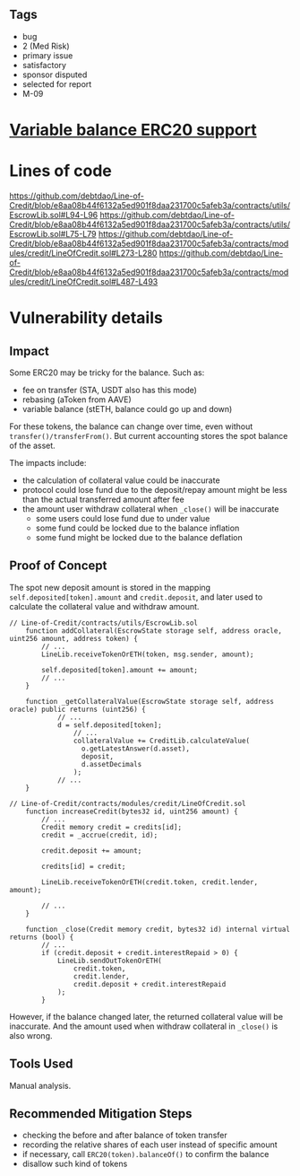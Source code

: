 ## Tags

- bug
- 2 (Med Risk)
- primary issue
- satisfactory
- sponsor disputed
- selected for report
- M-09

# [Variable balance ERC20 support](https://github.com/code-423n4/2022-11-debtdao-findings/issues/367) 

# Lines of code

https://github.com/debtdao/Line-of-Credit/blob/e8aa08b44f6132a5ed901f8daa231700c5afeb3a/contracts/utils/EscrowLib.sol#L94-L96
https://github.com/debtdao/Line-of-Credit/blob/e8aa08b44f6132a5ed901f8daa231700c5afeb3a/contracts/utils/EscrowLib.sol#L75-L79
https://github.com/debtdao/Line-of-Credit/blob/e8aa08b44f6132a5ed901f8daa231700c5afeb3a/contracts/modules/credit/LineOfCredit.sol#L273-L280
https://github.com/debtdao/Line-of-Credit/blob/e8aa08b44f6132a5ed901f8daa231700c5afeb3a/contracts/modules/credit/LineOfCredit.sol#L487-L493


# Vulnerability details

## Impact

Some ERC20 may be tricky for the balance. Such as:
- fee on transfer (STA, USDT also has this mode)
- rebasing (aToken from AAVE)
- variable balance (stETH, balance could go up and down)

For these tokens, the balance can change over time, even without `transfer()/transferFrom()`. But current accounting stores the spot balance of the asset. 

The impacts include:
- the calculation of collateral value could be inaccurate
- protocol could lose fund due to the deposit/repay amount might be less than the actual transferred amount after fee
- the amount user withdraw collateral when `_close()` will be inaccurate
    - some users could lose fund due to under value
    - some fund could be locked due to the balance inflation
    - some fund might be locked due to the balance deflation


## Proof of Concept

The spot new deposit amount is stored in the mapping `self.deposited[token].amount` and `credit.deposit`, and later used to calculate the collateral value and withdraw amount.
```solidity
// Line-of-Credit/contracts/utils/EscrowLib.sol
    function addCollateral(EscrowState storage self, address oracle, uint256 amount, address token) {
        // ...
        LineLib.receiveTokenOrETH(token, msg.sender, amount);

        self.deposited[token].amount += amount;
        // ...
    }

    function _getCollateralValue(EscrowState storage self, address oracle) public returns (uint256) {
            // ...
            d = self.deposited[token];
                // ...
                collateralValue += CreditLib.calculateValue(
                  o.getLatestAnswer(d.asset),
                  deposit,
                  d.assetDecimals
                );
            // ...
    }

// Line-of-Credit/contracts/modules/credit/LineOfCredit.sol
    function increaseCredit(bytes32 id, uint256 amount) {
        // ...
        Credit memory credit = credits[id];
        credit = _accrue(credit, id);

        credit.deposit += amount;
        
        credits[id] = credit;

        LineLib.receiveTokenOrETH(credit.token, credit.lender, amount);

        // ...
    }

    function _close(Credit memory credit, bytes32 id) internal virtual returns (bool) {
        // ...
        if (credit.deposit + credit.interestRepaid > 0) {
            LineLib.sendOutTokenOrETH(
                credit.token,
                credit.lender,
                credit.deposit + credit.interestRepaid
            );
        }
```

However, if the balance changed later, the returned collateral value will be inaccurate. And the amount used when withdraw collateral in `_close()` is also wrong.


## Tools Used
Manual analysis.

## Recommended Mitigation Steps

- checking the before and after balance of token transfer
- recording the relative shares of each user instead of specific amount
- if necessary, call `ERC20(token).balanceOf()` to confirm the balance
- disallow such kind of tokens
